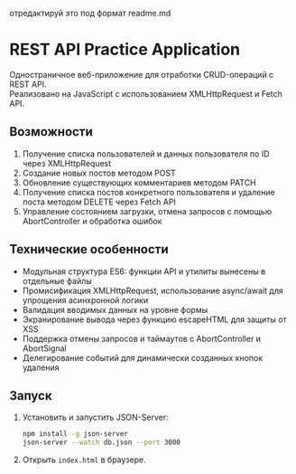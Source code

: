 отредактируй это под формат readme.md

# REST API Practice Application

Одностраничное веб-приложение для отработки CRUD-операций с REST API.  
Реализовано на JavaScript с использованием XMLHttpRequest и Fetch API.

## Возможности

1. Получение списка пользователей и данных пользователя по ID через XMLHttpRequest  
2. Создание новых постов методом POST  
3. Обновление существующих комментариев методом PATCH  
4. Получение списка постов конкретного пользователя и удаление поста методом DELETE через Fetch API  
5. Управление состоянием загрузки, отмена запросов с помощью AbortController и обработка ошибок  

## Технические особенности

- Модульная структура ES6: функции API и утилиты вынесены в отдельные файлы  
- Промисификация XMLHttpRequest, использование async/await для упрощения асинхронной логики  
- Валидация вводимых данных на уровне формы 
- Экранирование вывода через функцию escapeHTML для защиты от XSS  
- Поддержка отмены запросов и таймаутов с AbortController и AbortSignal  
- Делегирование событий для динамически созданных кнопок удаления  

## Запуск

1. Установить и запустить JSON-Server:  
   ```bash
   npm install -g json-server  
   json-server --watch db.json --port 3000  
   ```
2. Открыть `index.html` в браузере.  
